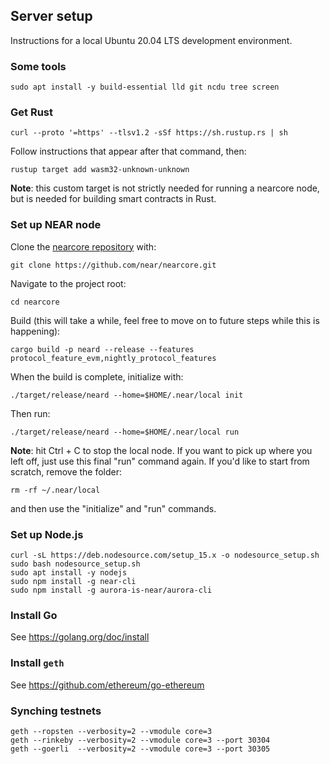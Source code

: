 ## Server setup

Instructions for a local Ubuntu 20.04 LTS development environment.

### Some tools

    sudo apt install -y build-essential lld git ncdu tree screen

### Get Rust

    curl --proto '=https' --tlsv1.2 -sSf https://sh.rustup.rs | sh

Follow instructions that appear after that command, then:

    rustup target add wasm32-unknown-unknown

**Note**: this custom target is not strictly needed for running a
nearcore node, but is needed for building smart contracts in Rust.

### Set up NEAR node

Clone the [nearcore repository](https://github.com/near/nearcore) with:

    git clone https://github.com/near/nearcore.git

Navigate to the project root:

    cd nearcore

Build (this will take a while, feel free to move on to future steps
while this is happening):

    cargo build -p neard --release --features protocol_feature_evm,nightly_protocol_features

When the build is complete, initialize with:

    ./target/release/neard --home=$HOME/.near/local init

Then run:

    ./target/release/neard --home=$HOME/.near/local run

**Note**: hit Ctrl + C to stop the local node. If you want to pick up
where you left off, just use this final "run" command again. If you'd
like to start from scratch, remove the folder:

    rm -rf ~/.near/local

and then use the "initialize" and "run" commands.

### Set up Node.js

    curl -sL https://deb.nodesource.com/setup_15.x -o nodesource_setup.sh
    sudo bash nodesource_setup.sh
    sudo apt install -y nodejs
    sudo npm install -g near-cli
    sudo npm install -g aurora-is-near/aurora-cli

### Install Go

See https://golang.org/doc/install

### Install `geth`

See https://github.com/ethereum/go-ethereum

### Synching testnets

    geth --ropsten --verbosity=2 --vmodule core=3
    geth --rinkeby --verbosity=2 --vmodule core=3 --port 30304
    geth --goerli  --verbosity=2 --vmodule core=3 --port 30305
